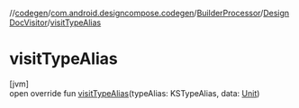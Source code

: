 //[codegen](../../../../index.md)/[com.android.designcompose.codegen](../../index.md)/[BuilderProcessor](../index.md)/[DesignDocVisitor](index.md)/[visitTypeAlias](visit-type-alias.md)

# visitTypeAlias

[jvm]\
open override fun [visitTypeAlias](visit-type-alias.md)(typeAlias: KSTypeAlias, data: [Unit](https://kotlinlang.org/api/latest/jvm/stdlib/kotlin/-unit/index.html))
